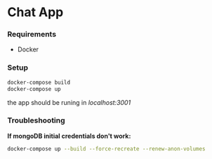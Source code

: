 # Chat App

### Requirements
* Docker

### Setup
```bash
docker-compose build
docker-compose up
```
the app should be runing in  *localhost:3001*

### Troubleshooting
**If mongoDB initial credentials don't work:**

```bash 
docker-compose up --build --force-recreate --renew-anon-volumes
```
